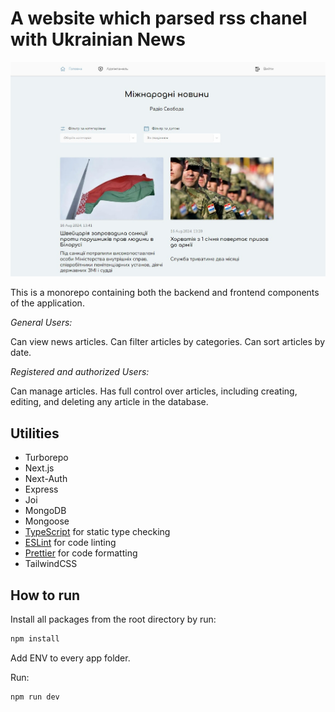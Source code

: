 # A website which parsed rss chanel with Ukrainian News

![Скріншот сайту](/apps/web/public/meta/ogp-image.jpg)

This is a monorepo containing both the backend and frontend components of the application.

_General Users:_

Can view news articles.
Can filter articles by categories.
Can sort articles by date.

_Registered and authorized Users:_

Can manage articles. Has full control over articles, including creating, editing, and deleting any article in the database.

## Utilities

- Turborepo
- Next.js
- Next-Auth
- Express
- Joi
- MongoDB
- Mongoose
- [TypeScript](https://www.typescriptlang.org/) for static type checking
- [ESLint](https://eslint.org/) for code linting
- [Prettier](https://prettier.io) for code formatting
- TailwindCSS

## How to run

Install all packages from the root directory by run:

```bash
npm install
```

Add ENV to every app folder.

Run:

```bash
npm run dev
```
